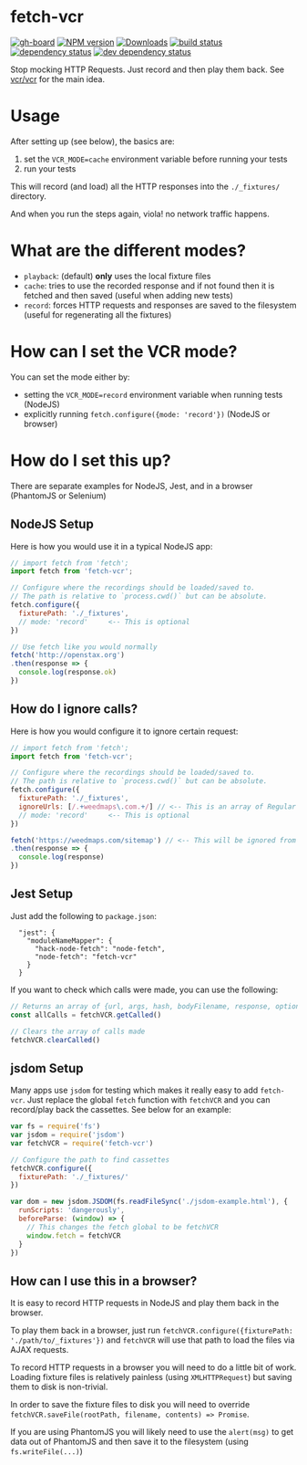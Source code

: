 # fetch-vcr

[![gh-board][kanban-image]][kanban-url]
[![NPM version][npm-image]][npm-url]
[![Downloads][downloads-image]][downloads-url]
[![build status][travis-image]][travis-url]
[![dependency status][dependency-image]][dependency-url]
[![dev dependency status][dev-dependency-image]][dev-dependency-url]

Stop mocking HTTP Requests. Just record and then play them back. See [vcr/vcr](https://github.com/vcr/vcr) for the main idea.

# Usage

After setting up (see below), the basics are:

1. set the `VCR_MODE=cache` environment variable before running your tests
2. run your tests

This will record (and load) all the HTTP responses into the `./_fixtures/` directory.

And when you run the steps again, viola! no network traffic happens.


# What are the different modes?

- `playback`: (default) **only** uses the local fixture files
- `cache`: tries to use the recorded response and if not found then it is fetched and then saved (useful when adding new tests)
- `record`: forces HTTP requests and responses are saved to the filesystem (useful for regenerating all the fixtures)


# How can I set the VCR mode?

You can set the mode either by:

- setting the `VCR_MODE=record` environment variable when running tests (NodeJS)
- explicitly running `fetch.configure({mode: 'record'})` (NodeJS or browser)


# How do I set this up?

There are separate examples for NodeJS, Jest, and in a browser (PhantomJS or Selenium)

## NodeJS Setup

Here is how you would use it in a typical NodeJS app:

```js
// import fetch from 'fetch';
import fetch from 'fetch-vcr';

// Configure where the recordings should be loaded/saved to.
// The path is relative to `process.cwd()` but can be absolute.
fetch.configure({
  fixturePath: './_fixtures',
  // mode: 'record'     <-- This is optional
})

// Use fetch like you would normally
fetch('http://openstax.org')
.then(response => {
  console.log(response.ok)
})
```

## How do I ignore calls?

Here is how you would configure it to ignore certain request:

```js
// import fetch from 'fetch';
import fetch from 'fetch-vcr';

// Configure where the recordings should be loaded/saved to.
// The path is relative to `process.cwd()` but can be absolute.
fetch.configure({
  fixturePath: './_fixtures',
  ignoreUrls: [/.+weedmaps\.com.+/] // <-- This is an array of Regular Expressions
  // mode: 'record'     <-- This is optional
})

fetch('https://weedmaps.com/sitemap') // <-- This will be ignored from vcr
.then(response => {
  console.log(response)
})
```

## Jest Setup

Just add the following to `package.json`:

```
  "jest": {
    "moduleNameMapper": {
      "hack-node-fetch": "node-fetch",
      "node-fetch": "fetch-vcr"
    }
  }
```

If you want to check which calls were made, you can use the following:

```js
// Returns an array of {url, args, hash, bodyFilename, response, optionsFilename}
const allCalls = fetchVCR.getCalled()

// Clears the array of calls made
fetchVCR.clearCalled()
```

## jsdom Setup

Many apps use `jsdom` for testing which makes it really easy to add `fetch-vcr`. Just replace the global `fetch` function with `fetchVCR` and you can record/play back the cassettes. See below for an example:

```js
var fs = require('fs')
var jsdom = require('jsdom')
var fetchVCR = require('fetch-vcr')

// Configure the path to find cassettes
fetchVCR.configure({
  fixturePath: './_fixtures/'
})

var dom = new jsdom.JSDOM(fs.readFileSync('./jsdom-example.html'), {
  runScripts: 'dangerously',
  beforeParse: (window) => {
    // This changes the fetch global to be fetchVCR
    window.fetch = fetchVCR
  }
})
```


## How can I use this in a browser?

It is easy to record HTTP requests in NodeJS and play them back in the browser.

To play them back in a browser, just run `fetchVCR.configure({fixturePath: './path/to/_fixtures'})` and `fetchVCR` will use that path to load the files via AJAX requests.

To record HTTP requests in a browser you will need to do a little bit of work. Loading fixture files is relatively painless (using `XMLHTTPRequest`) but saving them to disk is non-trivial.

In order to save the fixture files to disk you will need to override `fetchVCR.saveFile(rootPath, filename, contents) => Promise`.

If you are using PhantomJS you will likely need to use the `alert(msg)` to get data out of PhantomJS and then save it to the filesystem (using `fs.writeFile(...)`)



[kanban-image]: https://img.shields.io/github/issues/philschatz/fetch-vcr.svg?label=kanban%20board%20%28gh-board%29
[kanban-url]: http://philschatz.com/gh-board/#/r/philschatz:fetch-vcr
[npm-image]: https://img.shields.io/npm/v/fetch-vcr.svg
[npm-url]: https://npmjs.org/package/fetch-vcr
[downloads-image]: http://img.shields.io/npm/dm/fetch-vcr.svg
[downloads-url]: https://npmjs.org/package/fetch-vcr
[travis-image]: https://img.shields.io/travis/philschatz/fetch-vcr.svg
[travis-url]: https://travis-ci.org/philschatz/fetch-vcr
[dependency-image]: https://img.shields.io/david/philschatz/fetch-vcr.svg
[dependency-url]: https://david-dm.org/philschatz/fetch-vcr
[dev-dependency-image]: https://img.shields.io/david/dev/philschatz/fetch-vcr.svg
[dev-dependency-url]: https://david-dm.org/philschatz/fetch-vcr#info=devDependencies
[coverage-image]: https://img.shields.io/codecov/c/github/philschatz/fetch-vcr.svg
[coverage-url]: https://codecov.io/gh/philschatz/fetch-vcr

